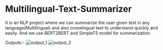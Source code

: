 # Multilingual-Text-Summarizer
It is an NLP project where we can summarize the user given text in any language(Multilingual) and also crosslingual text to understand quickly and easily. And we use BERT2BERT and SimpleT5 model for summarization.

Outputs:-
![output_1](https://user-images.githubusercontent.com/76583080/234917776-efcf0ca2-822a-4eee-b5d3-e082bac40936.jpg)
![output_2](https://user-images.githubusercontent.com/76583080/234917795-c00a6087-8a56-40fe-a820-a699dd61ab60.jpg)

